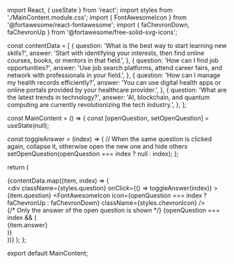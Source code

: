 import React, { useState } from 'react';
import styles from './MainContent.module.css';
import { FontAwesomeIcon } from '@fortawesome/react-fontawesome';
import { faChevronDown, faChevronUp } from '@fortawesome/free-solid-svg-icons';

const contentData = [
  {
    question: 'What is the best way to start learning new skills?',
    answer: 'Start with identifying your interests, then find online courses, books, or mentors in that field.',
  },
  {
    question: 'How can I find job opportunities?',
    answer: 'Use job search platforms, attend career fairs, and network with professionals in your field.',
  },
  {
    question: 'How can I manage my health records efficiently?',
    answer: 'You can use digital health apps or online portals provided by your healthcare provider.',
  },
  {
    question: 'What are the latest trends in technology?',
    answer: 'AI, blockchain, and quantum computing are currently revolutionizing the tech industry.',
  },
];

const MainContent = () => {
  const [openQuestion, setOpenQuestion] = useState(null);

  const toggleAnswer = (index) => {
    // When the same question is clicked again, collapse it, otherwise open the new one and hide others
    setOpenQuestion(openQuestion === index ? null : index);
  };

  return (
    <div className={styles.mainContent}>
      {contentData.map((item, index) => (
        <div key={index} className={styles.questionBlock}>
          <div
            className={styles.question}
            onClick={() => toggleAnswer(index)}
          >
            {item.question}
            <FontAwesomeIcon
              icon={openQuestion === index ? faChevronUp : faChevronDown}
              className={styles.chevronIcon}
            />
          </div>
          {/* Only the answer of the open question is shown */}
          {openQuestion === index && (
            <div className={styles.answer}>
              {item.answer}
            </div>
          )}
        </div>
      ))}
    </div>
  );
};

export default MainContent;
